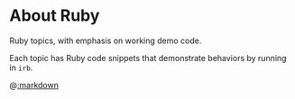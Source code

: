 # About Ruby

Ruby topics, with emphasis on working demo code.

Each topic has Ruby code snippets that demonstrate behaviors by running in <code>irb</code>.

@[:markdown](include_files/contents.md)
